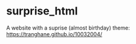 # surprise_html
A website with a suprise (almost birthday) theme: https://tranghane.github.io/10032004/   
 
 <!-- Deadline: 10/03/2004 --> 
 
 
 
 
 
 









  
 
 
 
 
 
    
    
    
 
 
 
 
 
 
 
 
 

